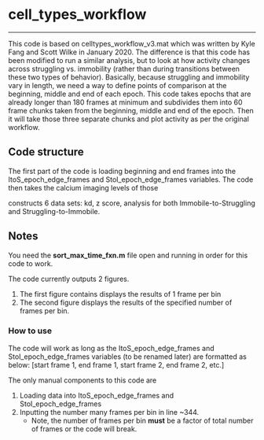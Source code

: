 
# cell_types_workflow
---
This code is based on celltypes_workflow_v3.mat which was written by Kyle Fang and Scott Wilke in January 2020. The difference is that this code has been modified to run a similar analysis, but to look at how activity changes across struggling vs. immobility (rather than during transitions between these two types of behavior). Basically, because struggling and immobility vary in length, we need a way to define points of comparison at the beginning, middle and end of each epoch. This code takes epochs that are already longer than 180 frames at minimum and subdivides them into 60 frame chunks taken from the beginning, middle and end of the epoch. Then it will take those three separate chunks and plot activity as per the original workflow.

## Code structure
The first part of the code is loading beginning and end frames into the ItoS_epoch_edge_frames and StoI_epoch_edge_frames variables. The code then takes the calcium imaging levels of those 

constructs 6 data sets: kd, z score, analysis for both Immobile-to-Struggling and Struggling-to-Immobile.


## Notes
You need the **sort_max_time_fxn.m** file open and running in order for this code to work.

The code currently outputs 2 figures.
1. The first figure contains displays the results of 1 frame per bin
2. The second figure displays the results of the specified number of frames per bin.



### How to use
The code will work as long as the ItoS_epoch_edge_frames and StoI_epoch_edge_frames variables (to be renamed later) are formatted as below:
[start frame 1, end frame 1, start frame 2, end frame 2, etc.]

The only manual components to this code are
1. Loading data into ItoS_epoch_edge_frames and StoI_epoch_edge_frames
2. Inputting the number many frames per bin in line ~344. 
    * Note, the number of frames per bin **must** be a factor of total number of frames or the code will break.
